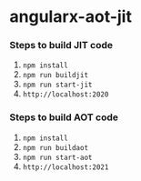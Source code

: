 # angularx-aot-jit

### Steps to build JIT code
 1. `npm install`
 1. `npm run buildjit`
 1. `npm run start-jit`
 1. `http://localhost:2020`


### Steps to build AOT code
 1. `npm install`
 1. `npm run buildaot`
 1. `npm run start-aot`
 1. `http://localhost:2021`

